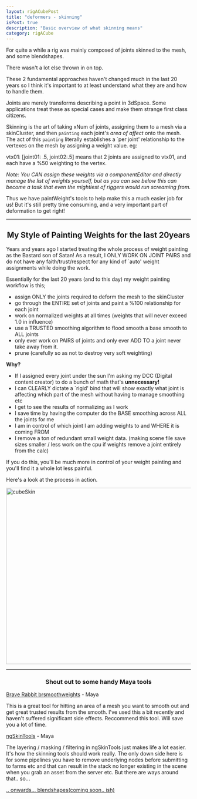 ```yaml
---
layout: rigACubePost
title: "deformers - skinning"
isPost: true
description: "Basic overview of what skinning means"
category: rigACube
---
```


For quite a while a rig was mainly composed of joints skinned to the mesh, 
and some blendshapes. 

There wasn't a lot else thrown in on top. 

These 2 fundamental approaches haven't changed much in the last 20 years 
so I think it's important to at least understand what they are and how to handle them.

Joints are merely transforms describing a point in 3dSpace. Some applications 
treat these as special cases and make them strange first class citizens.

Skinning is the art of taking xNum of joints, assigning them to a mesh via
a skinCluster, and then `painting` each joint's *area of affect* onto the mesh.
The act of this `painting` literally establishes a `per joint' relationship 
to the vertexes on the mesh by assigning a weight value. eg:

vtx01: [joint01: .5, joint02:.5] means that 2 joints are assigned to vtx01, 
and each have a %50 weighting to the vertex.

*Note: You CAN assign these weights via a componentEditor and directly manage the list
of weights yourself, but as you can see below this can become a task that
even the mightiest of riggers would run screaming from.*

Thus we have paintWeight's tools to help make this a much easier job for us! 
But it's still pretty time consuming, and a very important part of deformation to get right!

<hr>

<center><h2>My Style of Painting Weights for the last 20years</h2></center>

Years and years ago I started treating the whole process of weight painting as
the Bastard son of Satan! As a result, I ONLY WORK ON JOINT PAIRS and do not
have any faith/trust/respect for any kind of `auto' weight assignments 
while doing the work.

Essentially for the last 20 years (and to this day) my weight painting workflow is this;

- assign ONLY the joints required to deform the mesh to the skinCluster
- go through the ENTIRE set of joints and paint a %100 relationship for each joint
- work on normalized weights at all times (weights that will never exceed 1.0 in influence)
- use a TRUSTED smoothing algorithm to flood smooth a base smooth to ALL joints
- only ever work on PAIRS of joints and only ever ADD TO a joint never take away from it.
- prune (carefully so as not to destroy very soft weighting)

**Why?**

- If I assigned every joint under the sun I'm asking my DCC (Digital content creator)
to do a bunch of math that's **unnecessary!**
- I can CLEARLY dictate a `rigid' bind that will show exactly what joint 
is affecting which part of the mesh without having to manage smoothing etc
- I get to see the results of normalizing as I work
- I save time by having the computer do the BASE smoothing across ALL the joints
for me
- I am in control of which joint I am adding weights to and WHERE it is coming FROM
- I remove a ton of redundant small weight data. (making scene file save 
sizes smaller / less work on the cpu if weights remove a joint entirely from the calc)
 
If you do this, you'll be much more in control of your weight painting and 
you'll find it a whole lot less painful.

Here's a look at the process in action.

<img src="http://www.anim83d.com/images/examples/cubeSkin.gif" width="640" height="480" alt="cubeSkin">


<hr>

<center><h3>Shout out to some handy Maya tools</h3></center>

[Brave Rabbit brsmoothweights](http://www.braverabbit.com/brsmoothweights/) - Maya

This is a great tool for hitting an area of a mesh you want to smooth out
and get great trusted results from the smooth. I've used this a bit recently
and haven't suffered significant side effects. Reccommend this tool. Will
save you a lot of time. 

[ngSkinTools](https://www.ngskintools.com/) - Maya

The layering / masking / filtering in ngSkinTools just makes life a lot easier.
It's how the skinning tools should work really. The only down side here is 
for some pipelines you have to remove underlying nodes before submitting to farms
etc and that can result in the stack no longer existing in the scene when you
grab an asset from the server etc. But there are ways around that.. so...


[.. onwards... blendshapes(coming soon.. ish)]()
